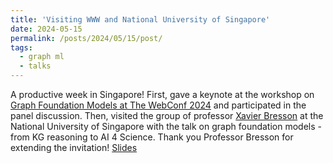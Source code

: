 ```yaml
---
title: 'Visiting WWW and National University of Singapore'
date: 2024-05-15
permalink: /posts/2024/05/15/post/
tags:
  - graph ml
  - talks
---
```


A productive week in Singapore! First, gave a keynote at the workshop on [Graph Foundation Models at The WebConf 2024](https://www.www24gfm.com/) and participated in the panel discussion. Then, visited the group of professor [Xavier Bresson](https://www.comp.nus.edu.sg/cs/people/xaviercs/) at the National University of Singapore with the talk on graph foundation models - from KG reasoning to AI 4 Science. Thank you Professor Bresson for extending the invitation! [Slides](/files/2024/NUS_Talk_slides.pdf)
